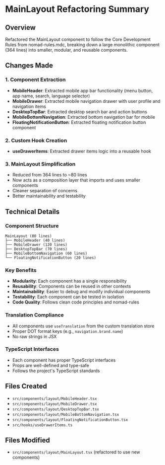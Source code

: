 # MainLayout Refactoring Summary

## Overview
Refactored the MainLayout component to follow the Core Development Rules from nomad-rules.mdc, breaking down a large monolithic component (364 lines) into smaller, modular, and reusable components.

## Changes Made

### 1. Component Extraction
- **MobileHeader**: Extracted mobile app bar functionality (menu button, app name, search, language selector)
- **MobileDrawer**: Extracted mobile navigation drawer with user profile and navigation items
- **DesktopTopBar**: Extracted desktop search bar and action buttons
- **MobileBottomNavigation**: Extracted bottom navigation bar for mobile
- **FloatingNotificationButton**: Extracted floating notification button component

### 2. Custom Hook Creation
- **useDrawerItems**: Extracted drawer items logic into a reusable hook

### 3. MainLayout Simplification
- Reduced from 364 lines to ~80 lines
- Now acts as a composition layer that imports and uses smaller components
- Cleaner separation of concerns
- Better maintainability and testability

## Technical Details

### Component Structure
```
MainLayout (80 lines)
├── MobileHeader (40 lines)
├── MobileDrawer (120 lines)
├── DesktopTopBar (70 lines)
├── MobileBottomNavigation (60 lines)
└── FloatingNotificationButton (20 lines)
```

### Key Benefits
- **Modularity**: Each component has a single responsibility
- **Reusability**: Components can be reused in other contexts
- **Maintainability**: Easier to debug and modify individual components
- **Testability**: Each component can be tested in isolation
- **Code Quality**: Follows clean code principles and nomad-rules

### Translation Compliance
- All components use `useTranslation` from the custom translation store
- Proper DOT format keys (e.g., `navigation.brand.name`)
- No raw strings in JSX

### TypeScript Interfaces
- Each component has proper TypeScript interfaces
- Props are well-defined and type-safe
- Follows the project's TypeScript standards

## Files Created
- `src/components/layout/MobileHeader.tsx`
- `src/components/layout/MobileDrawer.tsx`
- `src/components/layout/DesktopTopBar.tsx`
- `src/components/layout/MobileBottomNavigation.tsx`
- `src/components/layout/FloatingNotificationButton.tsx`
- `src/hooks/useDrawerItems.ts`

## Files Modified
- `src/components/layout/MainLayout.tsx` (refactored to use new components)
